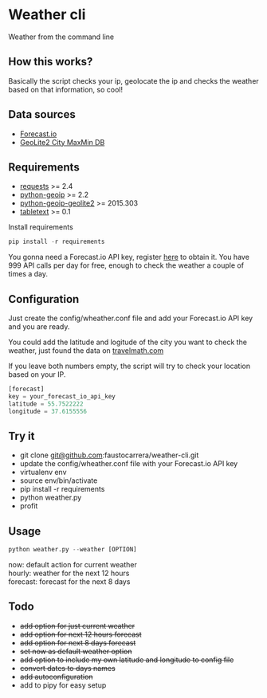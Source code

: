 # Weather cli
Weather from the command line

## How this works?
Basically the script checks your ip, geolocate the ip and checks the weather based on that information, so cool!

## Data sources

* [Forecast.io](https://developer.forecast.io/)
* [GeoLite2 City MaxMin DB](http://geolite.maxmind.com/download/geoip/database/GeoLite2-City.mmdb.gz)


## Requirements

* [requests](http://docs.python-requests.org/en/latest/) >= 2.4
* [python-geoip](https://pythonhosted.org/python-geoip/) >= 2.2
* [python-geoip-geolite2](https://pypi.python.org/pypi/python-geoip-geolite2) >= 2015.303
* [tabletext](https://github.com/Thibauth/tabletext) >= 0.1

Install requirements

```python
pip install -r requirements
```

You gonna need a Forecast.io API key, register [here](https://developer.forecast.io/) to obtain it. You have 999 API calls per day for free, enough to check the weather a couple of times a day.

## Configuration

Just create the config/wheather.conf file and add your Forecast.io API key and you are ready.  

You could add the latitude and logitude of the city you want to check the weather, just found the data on [travelmath.com](http://www.travelmath.com/)  

If you leave both numbers empty, the script will try to check your location based on your IP.

```python
[forecast]
key = your_forecast_io_api_key
latitude = 55.7522222
longitude = 37.6155556
```

## Try it

* git clone git@github.com:faustocarrera/weather-cli.git
* update the config/wheather.conf file with your Forecast.io API key
* virtualenv env
* source env/bin/activate
* pip install -r requirements
* python weather.py
* profit

## Usage

```python
python weather.py --weather [OPTION]
```

now: default action for current weather  
hourly: weather for the next 12 hours  
forecast: forecast for the next 8 days  

## Todo

* ~~add option for just current weather~~
* ~~add option for next 12 hours forecast~~
* ~~add option for next 8 days forecast~~
* ~~set now as default weather option~~
* ~~add option to include my own latitude and longitude to config file~~
* ~~convert dates to days names~~
* ~~add autoconfiguration~~
* add to pipy for easy setup

